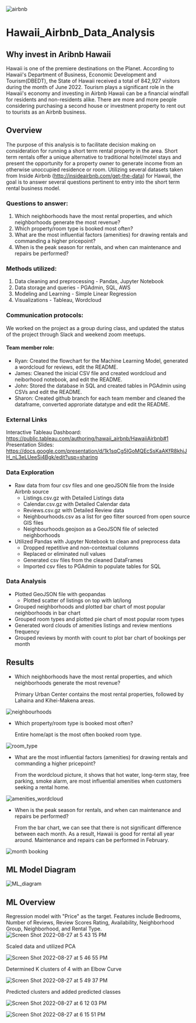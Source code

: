 ![airbnb](https://user-images.githubusercontent.com/102264298/186799347-d7ea854f-8468-4c05-b0ba-84d27bad17b3.png)

# Hawaii_Airbnb_Data_Analysis
## Why invest in Aribnb Hawaii
Hawaii is one of the premiere destinations on the Planet. According to Hawaii's Department of Business, Economic Development and Tourism(DBEDT), the State of Hawaii received a total of 842,927 visitors during the month of June 2022. Tourism plays a significant role in the Hawaii's economy and investing in Airbnb Hawaii can be a financial windfall for residents and non-residents alike. There are more and more people considering purchasing a second house or investment property to rent out to tourists as an Airbnb business.  

## Overview
The purpose of this analysis is to facilitate decision making on consideration for running a short term rental property in the area.  Short term rentals offer a unique alternative to traditional hotel/motel stays and present the opportunity for a property owner to generate income from an otherwise unoccupied residence or room.  Utilizing several datasets taken from Inside Airbnb (http://insideairbnb.com/get-the-data) for Hawaii, the goal is to answer several questions pertinent to entry into the short term rental business model.

### Questions to answer:
1. Which neighborhoods have the most rental properties, and which neighborhoods generate the most revenue?
2. Which property/room type is booked most often?
3. What are the most influential factors (amenities) for drawing rentals and commanding a higher pricepoint?
4. When is the peak season for rentals, and when can maintenance and repairs be performed?

### Methods utilized:
1. Data cleaning and preprocessing - Pandas, Jupyter Notebook
2. Data storage and queries - PGAdmin, SQL, AWS
3. Modeling and Learning - Simple Linear Regression
4. Visualizations - Tableau, Wordcloud

### Communication protocols:
We worked on the project as a group during class, and updated the status of the project through Slack and weekend zoom meetups. 
#### Team member role: 
* Ryan: Created the flowchart for the Machine Learning Model, generated a wordcloud for reviews, edit the README.
* James: Cleaned the inicial CSV file and created wordcloud and neiborhood notebook, and edit the README.
* John: Stored the database in SQL and created tables in PGAdmin using CSVs and edit the README.
* Sharon: Created github branch for each team member and cleaned the dataframe, converted approriate datatype and edit the README.

### External Links
Interactive Tableau Dashboard: https://public.tableau.com/authoring/hawaii_airbnb/HawaiiAirbnb#1
Presentation Slides: https://docs.google.com/presentation/d/1k1sqCg5IGoMQEcSsKaAKfR8khjJH_nL3eLUeeSi4Bgk/edit?usp=sharing

### Data Exploration
* Raw data from four csv files and one geoJSON file from the Inside Airbnb source
  * Listings.csv.gz with Detailed Listings data
  * Calendar.csv.gz with Detailed Calendar data
  * Reviews.csv.gz with Detailed Review data
  * Neighbourhoods.csv as a list for geo filter sourced from open source GIS files
  * Neighbourhoods.geojson as a GeoJSON file of selected neighborhoods
* Utilized Pandas with Jupyter Notebook to clean and preprocess data
  * Dropped repetitive and non-contextual columns
  * Replaced or eliminated null values
  * Generated csv files from the cleaned DataFrames
  * Imported csv files to PGAdmin to populate tables for SQL 

### Data Analysis
* Plotted GeoJSON file with geopandas
  * Plotted scatter of listings on top with lat/long
* Grouped neighborhoods and plotted bar chart of most popular neighborhoods in bar chart
* Grouped room types and plotted pie chart of most popular room types
* Generated word clouds of amenities listings and review mentions frequency
* Grouped reviews by month with count to plot bar chart of bookings per month

## Results

* Which neighborhoods have the most rental properties, and which neighborhoods generate the most revenue?

  Primary Urban Center contains the most rental properties, followed by Lahaina and Kihei-Makena areas. 
  
![neighbourhoods](https://user-images.githubusercontent.com/102264298/186802324-d686e9e2-ad33-4333-b241-1cc350ad1d2b.png)

* Which property/room type is booked most often?

  Entire home/apt is the most often booked room type. 
  
![room_type](https://user-images.githubusercontent.com/102264298/186802332-7e835d95-4502-44d6-a80c-f00d191087a4.png)

* What are the most influential factors (amenities) for drawing rentals and commanding a higher pricepoint?
  
  From the wordcloud picture, it shows that hot water, long-term stay, free parking, smoke alarm, are most influential amenities when customers seeking a rental home.   
  
![amenities_wordcloud](https://user-images.githubusercontent.com/102264298/186802347-52045096-ef60-4d07-917d-b4636caab7f3.png)

* When is the peak season for rentals, and when can maintenance and repairs be performed?

  From the bar chart, we can see that there is not significant difference between each month. As a result, Hawaii is good for rental all year around.  Maintenance  and repairs can be performed in February. 

![month booking](https://user-images.githubusercontent.com/102264298/186802318-f3fba198-1726-42ae-a0c9-59424b0c1244.png)


## ML Model Diagram
![ML_diagram](https://user-images.githubusercontent.com/102084269/186306268-c0643af7-7124-4ae7-a29f-c00225032c66.png)

## ML Overview
Regression model with "Price" as the target.  Features include Bedrooms, Number of Reviews, Review Scores Rating, Availability, Neighborhood Group, Neighborhood, and Rental Type.
![Screen Shot 2022-08-27 at 5 43 15 PM](https://user-images.githubusercontent.com/98665941/187050523-a44f4dc7-a646-4f13-bb8d-0b9dbcca0de9.png)

Scaled data and utilized PCA

![Screen Shot 2022-08-27 at 5 46 55 PM](https://user-images.githubusercontent.com/98665941/187050590-209dca57-867a-4817-952d-ee5160d4cf3e.png)

Determined K clusters of 4 with an Elbow Curve

![Screen Shot 2022-08-27 at 5 49 37 PM](https://user-images.githubusercontent.com/98665941/187050636-349f0749-d9ff-4bcb-824d-6174d08b2b8b.png)

Predicted clusters and added predicted classes

![Screen Shot 2022-08-27 at 6 12 03 PM](https://user-images.githubusercontent.com/98665941/187051067-407b20a1-234f-4c50-94e5-c95c3ed91f38.png)

![Screen Shot 2022-08-27 at 6 15 51 PM](https://user-images.githubusercontent.com/98665941/187051159-9f2c371f-a9e2-4a36-bcf8-2d16a74e5fb6.png)



